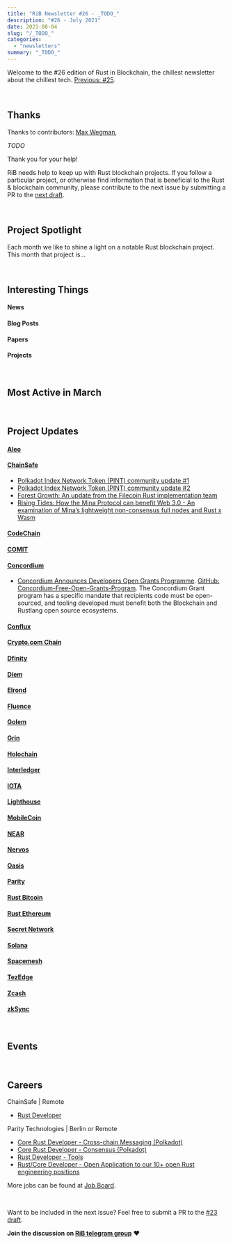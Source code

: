 ```yaml
---
title: "RiB Newsletter #26 - _TODO_"
description: "#26 - July 2021"
date: 2021-08-04
slug: "/_TODO_"
categories:
  - "newsletters"
summary: "_TODO_"
---
```


Welcome to the #26 edition of Rust in Blockchain,
the chillest newsletter about the chillest tech.
[Previous: #25](/newsletters/hello-summer/).

&nbsp;

## Thanks

Thanks to contributors:
[Max Wegman],

_TODO_

Thank you for your help!

RiB needs help to keep up with Rust blockchain projects. 
If you follow a particular project, or otherwise find information 
that is beneficial to the Rust & blockchain community, 
please contribute to the next issue
by submitting a PR to the [next draft](https://github.com/rust-in-blockchain/Rust-in-Blockchain/tree/master/draft).

[Max Wegman]: https://github.com/mastermaxy
[Brian Anderson]: https://github.com/brson
[Aimee Zhu]: https://github.com/Aimeedeer

&nbsp;


## Project Spotlight

Each month we like to shine a light on a notable Rust blockchain project. This month that project is…

&nbsp;


## Interesting Things

#### News


#### Blog Posts


#### Papers


#### Projects


&nbsp;

## Most Active in March

&nbsp;

## Project Updates

<!-- NB: This list needs to be kept in sync with rib-bible.md / rib-config.toml -->

#### [Aleo](https://github.com/AleoHQ)

#### [ChainSafe](https://github.com/ChainSafe)

- [Polkadot Index Network Token (PINT) community update #1 ](https://medium.com/chainsafe-systems/pint-community-update-1-2366f6cdcfc6)
- [Polkadot Index Network Token (PINT) community update #2 ](https://medium.com/chainsafe-systems/pint-community-update-2-b337ece3f031)
- [Forest Growth: An update from the Filecoin Rust implementation team](https://medium.com/chainsafe-systems/forest-growth-d26998a3da61)
- [Rising Tides: How the Mina Protocol can benefit Web 3.0 - An examination of Mina’s lightweight non-consensus full nodes and Rust x Wasm](https://medium.com/chainsafe-systems/mina-wasm-benefits-for-web-3-0-3d25991c3b75)

#### [CodeChain](https://github.com/CodeChain-io)

#### [COMIT](https://github.com/comit-network)

#### [Concordium](https://github.com/Concordium)

- [Concordium Announces Developers Open Grants Programme](https://markets.businessinsider.com/news/stocks/concordium-announces-developers-open-grants-programme-1030625795). [GitHub: Concordium-Free-Open-Grants-Program](https://github.com/Concordium/Concordium-Free-Open-Grants-Program). The Concordium Grant program has a specific mandate that recipients code must be open-sourced, and tooling developed must benefit both the Blockchain and Rustlang open source ecosystems.


#### [Conflux](https://github.com/Conflux-Chain)

#### [Crypto.com Chain](https://github.com/crypto-com)

#### [Dfinity](https://github.com/dfinity)

#### [Diem](https://github.com/diem)

#### [Elrond](https://github.com/ElrondNetwork)

#### [Fluence](https://github.com/fluencelabs)

#### [Golem](https://github.com/golemfactory)

#### [Grin](https://github.com/mimblewimble/grin)

#### [Holochain](https://github.com/holochain/)

#### [Interledger](https://github.com/interledger-rs)

#### [IOTA](https://github.com/iotaledger)

#### [Lighthouse](https://github.com/sigp/lighthouse)

#### [MobileCoin](https://github.com/mobilecoinfoundation)

#### [NEAR](https://github.com/nearprotocol/nearcore)

#### [Nervos](https://github.com/nervosnetwork)

#### [Oasis](https://github.com/oasislabs)

#### [Parity](https://github.com/paritytech)
  
#### [Rust Bitcoin](https://github.com/rust-bitcoin/rust-bitcoin)

#### [Rust Ethereum](https://github.com/rust-ethereum)

#### [Secret Network](https://github.com/enigmampc/SecretNetwork)

#### [Solana](https://github.com/solana-labs/solana)

#### [Spacemesh](https://github.com/spacemeshos)

#### [TezEdge](https://github.com/tezedge)

#### [Zcash](https://github.com/zcash)

#### [zkSync](https://github.com/matter-labs/zksync)


&nbsp;

## Events

<!--

May 1-2 | Online

[Event Sample](https://event.sample)

-->



&nbsp;

## Careers

<!--

Company name | Location A, B, Remote
- [Job 1](https://job.one)
- [Job 2](https://job.two)

-->

ChainSafe | Remote
- [Rust Developer](https://jobs.smartrecruiters.com/ChainSafeSystemsInc/743999739358248-rust-developer)

Parity Technologies | Berlin or Remote 
- [Core Rust Developer - Cross-chain Messaging (Polkadot)](https://grnh.se/dafd8e973us)
- [Core Rust Developer - Consensus (Polkadot)](https://grnh.se/470a1a623us)
- [Rust Developer - Tools](https://grnh.se/e1cc2c0c3us)
- [Rust/Core Developer - Open Application to our 10+ open Rust engineering positions](https://grnh.se/0efc64513us)


More jobs can be found at [Job Board][page-jobboard].

[page-jobboard]: https://rustinblockchain.org/job-board/

&nbsp;

Want to be included in the next issue? Feel free to submit a PR to the
[#23 draft](https://github.com/rust-in-blockchain/Rust-in-Blockchain/tree/master/draft).

**Join the discussion on [RiB telegram group][ribtg]** **❤️**

[ribtg]: https://t.me/rustinblockchain


